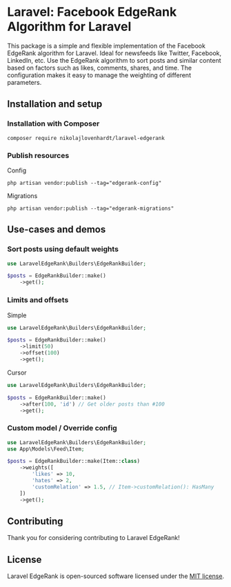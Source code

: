 # Laravel: Facebook EdgeRank Algorithm for Laravel

This package is a simple and flexible implementation of the Facebook EdgeRank algorithm for Laravel.
Ideal for newsfeeds like Twitter, Facebook, LinkedIn, etc. Use the EdgeRank algorithm to sort posts and similar content based on factors such as likes, comments, shares, and time. The configuration makes it easy to manage the weighting of different parameters.

## Installation and setup

### Installation with Composer

```
composer require nikolajlovenhardt/laravel-edgerank
```

### Publish resources

Config
```
php artisan vendor:publish --tag="edgerank-config"
```

Migrations
```
php artisan vendor:publish --tag="edgerank-migrations"
```

## Use-cases and demos

### Sort posts using default weights

```php
use LaravelEdgeRank\Builders\EdgeRankBuilder;

$posts = EdgeRankBuilder::make()
    ->get();
```

### Limits and offsets

Simple

```php
use LaravelEdgeRank\Builders\EdgeRankBuilder;

$posts = EdgeRankBuilder::make()
    ->limit(50)
    ->offset(100)
    ->get();
```

Cursor

```php
use LaravelEdgeRank\Builders\EdgeRankBuilder;

$posts = EdgeRankBuilder::make()
    ->after(100, 'id') // Get older posts than #100
    ->get();
```

### Custom model / Override config

```php
use LaravelEdgeRank\Builders\EdgeRankBuilder;
use App\Models\Feed\Item;

$posts = EdgeRankBuilder::make(Item::class)
    ->weights([
        'likes' => 10,
        'hates' => 2,
        'customRelation' => 1.5, // Item->customRelation(): HasMany
    ])
    ->get();
```

## Contributing

Thank you for considering contributing to Laravel EdgeRank!

## License

Laravel EdgeRank is open-sourced software licensed under the [MIT license](LICENSE.md).